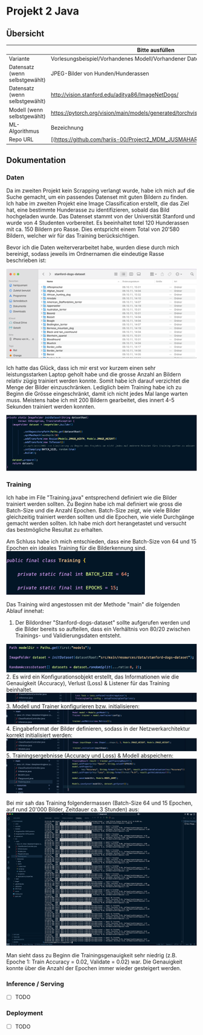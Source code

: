﻿# Projekt 2 Java

## Übersicht

| | Bitte ausfüllen |
| -------- | ------- |
| Variante | Vorlesungsbeispiel/Vorhandenes Modell/Vorhandener Datensatz  |
| Datensatz (wenn selbstgewählt) | JPEG-Bilder von Hunden/Hunderassen |
| Datensatz (wenn selbstgewählt) | http://vision.stanford.edu/aditya86/ImageNetDogs/ |
| Modell (wenn selbstgewählt) | https://pytorch.org/vision/main/models/generated/torchvision.models.resnet50.html |
| ML-Algorithmus | Bezeichnung |
| Repo URL | [(https://github.com/hariis-00/Project2_MDM_JUSMAHAR) |



## Dokumentation

### Daten

Da im zweiten Projekt kein Scrapping verlangt wurde, habe ich mich auf die Suche gemacht, um ein passendes Datenset mit guten Bildern zu finden. Ich habe im zweiten Projekt eine Image Classification erstellt, die das Ziel hat, eine bestimmte Hunderasse zu identifizieren, sobald das Bild hochgeladen wurde. Das Datenset stammt von der Universität Stanford und wurde von 4 Studenten vorbereitet. Es beeinhaltet totel 120 Hunderassen mit ca. 150 Bildern pro Rasse. Dies entspricht einem Total von 20'580 Bildern, welcher wir für das Training berücksichtigen. 

Bevor ich die Daten weiterverarbeitet habe, wurden diese durch mich bereinigt, sodass jeweils im Ordnernamen die eindeutige Rasse beschrieben ist:

<img src="images/datenbereinigung.png" alt="Web App" style="max-width: 100%; height: auto;">

Ich hatte das Glück, dass ich mir erst vor kurzem einen sehr leistungsstarken Laptop geholt habe und die grosse Anzahl an Bildern relativ zügig trainiert werden konnte. Somit habe ich darauf verzichtet die Menge der Bilder einzuschränken. Lediglich beim Training habe ich zu Beginn die Grösse eingeschränkt, damit ich nicht jedes Mal lange warten muss. Meistens habe ich mit 200 Bildern gearbeitet, dies innert 4-5 Sekunden trainiert werden konnten.

<img src="images/limitierung200.png" alt="Web App" style="max-width: 100%; height: auto;">

### Training

Ich habe im File "Training.java" entsprechend definiert wie die Bilder trainiert werden sollten. Zu Beginn habe ich mal definiert wie gross die Batch-Size und die Anzahl Epochen. Batch-Size zeigt, wie viele Bilder gleichzeitig trainiert werden sollten und die Epochen, wie viele Durchgänge gemacht werden sollten. Ich habe mich dort herangetastet und versucht das bestmögliche Resultat zu erhalten. 

Am Schluss habe ich mich entschieden, dass eine Batch-Size von 64 und 15 Epochen ein ideales Training für die Bilderkennung sind. 
<img src="images/batchepochs.png" alt="Web App" style="max-width: 100%; height: auto;">

Das Training wird angestossen mit der Methode "main" die folgenden Ablauf innehat:
1. Der Bildordner "Stanford-dogs-dataset" sollte aufgerufen werden und die Bilder bereits so aufteilen, dass ein Verhältnis von 80/20 zwischen Trainings- und Validierungsdaten entsteht.
<img src="images/8020.png" alt="Web App" style="max-width: 100%; height: auto;">
2. Es wird ein Konfigurationsobjekt erstellt, das Informationen wie die Genauigkeit (Accuracy), Verlust (Loss) & Listener für das Training beinhaltet.
<img src="images/loss.png" alt="Web App" style="max-width: 100%; height: auto;">
3. Modell und Trainer konfigurieren bzw. initialisieren:
<img src="images/modelinital.png" alt="Web App" style="max-width: 100%; height: auto;">
4. Eingabeformat der Bilder definieren, sodass in der Netzwerkarchitektur korrekt initialisiert werden:
<img src="images/inputshape.png" alt="Web App" style="max-width: 100%; height: auto;">
5. Trainingsergebnisse (Accuracy und Loss) & Modell abspeichern:
<img src="images/trainingsave.png" alt="Web App" style="max-width: 100%; height: auto;">

Bei mir sah das Training folgendermassen (Batch-Size 64 und 15 Epochen, auf rund 20'000 Bilder, Zeitdauer ca. 3 Stunden) aus:
<img src="images/TrainingLogs.png" alt="Web App" style="max-width: 100%; height: auto;">

Man sieht dass zu Beginn die Trainingsgenauigkeit sehr niedrig (z.B. Epoche 1: Train Accuracy = 0.02, Validate = 0.02) war. Die Genauigkeit konnte über die Anzahl der Epochen immer wieder gesteigert werden.

### Inference / Serving

* [ ] TODO

### Deployment

* [ ] TODO
